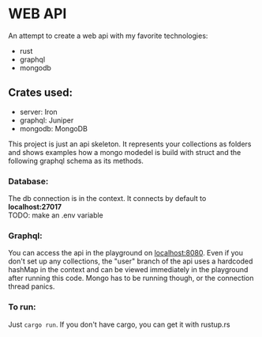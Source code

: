 # WEB API

An attempt to create a web api with my favorite technologies:

-   rust
-   graphql
-   mongodb

## Crates used:

-   server: Iron
-   graphql: Juniper
-   mongodb: MongoDB

This project is just an api skeleton.
It represents your collections as folders and shows examples how a mongo modedel is build with struct and the following graphql schema as its methods.

### Database:

The db connection is in the context. It connects by default to **localhost:27017**\
TODO: make an .env variable

### Graphql:

You can access the api in the playground on <localhost:8080>. Even if you don't set up any collections, the "user" branch of the api uses a hardcoded hashMap in the context and can be viewed immediately in the playground after running this code. Mongo has to be running though, or the connection thread panics.

### To run:

Just `cargo run`. If you don't have cargo, you can get it with rustup.rs
